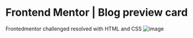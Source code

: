 # Frontend Mentor | Blog preview card
Frontedmentor challenged resolved with HTML and CSS
![image](https://github.com/user-attachments/assets/9a2963be-bff3-4ee7-89c5-ac71087c0724)
